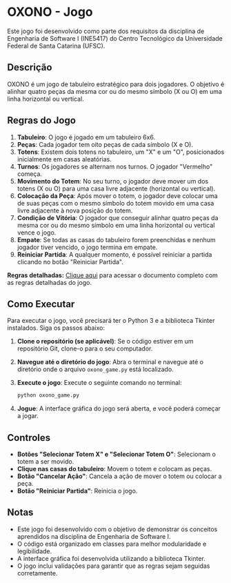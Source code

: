 # OXONO - Jogo

Este jogo foi desenvolvido como parte dos requisitos da disciplina de Engenharia de Software I (INE5417) do Centro Tecnológico da Universidade Federal de Santa Catarina (UFSC).

## Descrição

OXONO é um jogo de tabuleiro estratégico para dois jogadores. 
O objetivo é alinhar quatro peças da mesma cor ou do mesmo símbolo (X ou O) em uma linha horizontal ou vertical.

## Regras do Jogo

1.  **Tabuleiro**: O jogo é jogado em um tabuleiro 6x6.
2.  **Peças**: Cada jogador tem oito peças de cada símbolo (X e O).
3.  **Totens**: Existem dois totens no tabuleiro, um "X" e um "O", posicionados inicialmente em casas aleatórias.
4.  **Turnos**: Os jogadores se alternam nos turnos. O jogador "Vermelho" começa.
5.  **Movimento do Totem**: No seu turno, o jogador deve mover um dos totens (X ou O) para uma casa livre adjacente (horizontal ou vertical).
6.  **Colocação da Peça**: Após mover o totem, o jogador deve colocar uma de suas peças com o mesmo símbolo do totem movido em uma casa livre adjacente à nova posição do totem.
7.  **Condição de Vitória**: O jogador que conseguir alinhar quatro peças da mesma cor ou do mesmo símbolo em uma linha horizontal ou vertical vence o jogo.
8.  **Empate**: Se todas as casas do tabuleiro forem preenchidas e nenhum jogador tiver vencido, o jogo termina em empate.
9.  **Reiniciar Partida**: A qualquer momento, é possível reiniciar a partida clicando no botão "Reiniciar Partida".

**Regras detalhadas:** [Clique aqui](https://cdn.shopify.com/s/files/1/0917/7972/7689/files/Oxono-ML7-25.pdf?v=1737297378) para acessar o documento completo com as regras detalhadas do jogo.

## Como Executar

Para executar o jogo, você precisará ter o Python 3 e a biblioteca Tkinter instalados. Siga os passos abaixo:

1.  **Clone o repositório (se aplicável)**: Se o código estiver em um repositório Git, clone-o para o seu computador.
2.  **Navegue até o diretório do jogo**: Abra o terminal e navegue até o diretório onde o arquivo `oxono_game.py` está localizado.
3.  **Execute o jogo**: Execute o seguinte comando no terminal:

    ```bash
    python oxono_game.py
    ```

4.  **Jogue**: A interface gráfica do jogo será aberta, e você poderá começar a jogar.

## Controles

* **Botões "Selecionar Totem X" e "Selecionar Totem O"**: Selecionam o totem a ser movido.
* **Clique nas casas do tabuleiro**: Movem o totem e colocam as peças.
* **Botão "Cancelar Ação"**: Cancela a ação de mover o totem ou colocar a peça.
* **Botão "Reiniciar Partida"**: Reinicia o jogo.

## Notas

* Este jogo foi desenvolvido com o objetivo de demonstrar os conceitos aprendidos na disciplina de Engenharia de Software I.
* O código está organizado em classes para melhor modularidade e legibilidade.
* A interface gráfica foi desenvolvida utilizando a biblioteca Tkinter.
* O jogo inclui validações para garantir que as regras sejam seguidas corretamente.
